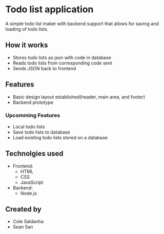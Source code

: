 # Todo list application
A simple todo list maker with backend support that allows for saving and loading of todo lists.

## How it works
- Stores todo lists as json with code in database
- Reads todo lists from corresponding code sent
- Sends JSON back to frontend

## Features
- Basic design layout established(header, main area, and footer)
- Backend prototype

### Upcomming Features
- Local todo lists
- Save todo lists to database
- Load existing todo lists stored on a database

## Technolgies used
- Frontend:
  - HTML
  - CSS
  - JavaScript
- Backend:
  - Node.js

## Created by
- Cole Saldanha
- Sean San
